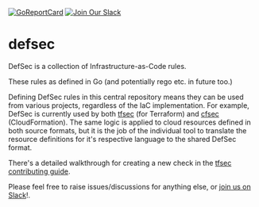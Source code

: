 [![GoReportCard](https://goreportcard.com/badge/github.com/aquasecurity/defsec)](https://goreportcard.com/report/github.com/aquasecurity/defsec)
[![Join Our Slack](https://img.shields.io/badge/Slack-Join-green)](https://slack.aquasec.com/)

# defsec

DefSec is a collection of Infrastructure-as-Code rules. 

These rules as defined in Go (and potentially rego etc. in future too.)

Defining DefSec rules in this central repository means they can be used from various projects, regardless of the IaC implementation. For example, DefSec is currently used by both [tfsec](https://github.com/aquasecurity/tfsec) (for Terraform) and [cfsec](https://github.com/aquasecurity/cfsec) (CloudFormation). The same logic is applied to cloud resources defined in both source formats, but it is the job of the individual tool to translate the resource definitions for it's respective language to the shared DefSec format.

There's a detailed walkthrough for creating a new check in the [tfsec contributing guide](https://github.com/aquasecurity/tfsec/tree/master/CONTRIBUTING.md).

Please feel free to raise issues/discussions for anything else, or [join us on Slack](https://slack.aquasec.com/)!.


